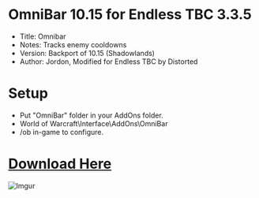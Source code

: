 # OmniBar 10.15 for Endless TBC 3.3.5

- Title: Omnibar
- Notes: Tracks enemy cooldowns
- Version: Backport of 10.15 (Shadowlands)
- Author: Jordon, Modified for Endless TBC by Distorted

# Setup

 - Put "OmniBar" folder in your AddOns folder.
 - World of Warcraft\Interface\AddOns\OmniBar
 - /ob in-game to configure.
# [Download Here](https://github.com/Distorted39/OmniBar-v10.15-Endless-TBC/archive/refs/heads/main.zip)
![Imgur](https://i.imgur.com/sZdRg9z.png)
